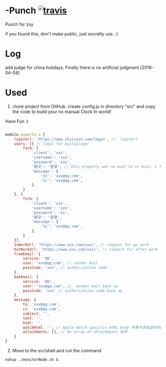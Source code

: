 # -Punch  [![travis](https://travis-ci.org/SpadeGod/Punch.svg?branch=master)](https://travis-ci.org/SpadeGod/Punch)
 Punch for zsy
 
 if you found this, don't make public, just secretly use. :)



# Log

add judge for china holidays. Finally there is no artificial judgment  [2018-04-08]

# Used

1. clone project from GitHub. create config.js in directory "src" and copy the code to build your no manual Clock In world!

Have Fun :)

```javascript

module.exports = {
    loginUrl: 'https://www.zhisiyun.com/login', //  loginUrl
    users: [{ // login for multiplayer
        form: { 
            'client': 'xxx',
            'username': 'xxx',
            'password': 'xxx',
            '提交': '登录', // this property was no must to or must, i forgot... just write it.
            'message': {
                'to': 'xxx@qq.com',
                'cc': 'xxx@qq.com',
            },
        }
    }, {
        form: {
            'client': 'xxx',
            'username': 'xxx',
            'password': 'xx',
            '提交': '登录',
            'message': {
                'to': 'xxx@qq.com',
            },
        }
    }],
    InWorkUrl: 'https://www.xxx.com/xxx/', // request for go work
    OutWorkUrl: 'https://www.xxx.com/xxx/', // request for after work
    fromEmail: {
        service: 'QQ',
        user: 'xxx@qq.com', // sender mail
        passCode: 'xxx', // authorization code
    },
    bakEmail: {
        service: 'QQ',
        user: 'xxx@qq.com', //  sender mail back up
        passCode: 'xxx' // authorization code back up
    },
    message: {
        to: 'xxx@qq.com',
        cc: 'xxx@qq.com',
        subject: '', 
        text: '', 
        html: '',
        watchHtml: '', // Apple Watch specific HTML body 苹果手表指定HTML格式
        attachments: [], // An array of attachments 附件
    }
}

```

2. Move to the src/shell and run the command

```shell
nohup ./monitorNode.sh &
```



